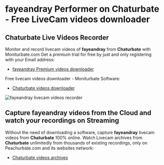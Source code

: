 # fayeandray Performer on Chaturbate - Free LiveCam videos downloader

## Chaturbate Live Videos Recorder

Monitor and record livecam videos of **fayeandray** from **Chaturbate** with Moniturbate.com
Get a premium trial for free by just and only registering with your Email address:
* [fayeandray Premium videos downloader](https://moniturbate.com/request-demo-licence-key.html)

Free livecam videos downloader - Moniturbate Software:
* [Chaturbate videos downloader](https://moniturbate.com/moniturbate-download-software.html)

![fayeandray livecam videos recorder](https://peachurnet.com/templates/moniturbate-software.png)


## Capture fayeandray videos from the Cloud and watch your recordings on Streaming

Without the need of downloading a software, capture **fayeandray** livecam videos from **Chaturbate** 100% online.
Watch Livecam archives from **Chaturbate** unlimitedly from thousands of existing recordings, only on Peachurbate.com and its websites network:
* [Chaturbate videos archives](https://peachurnet.com/)